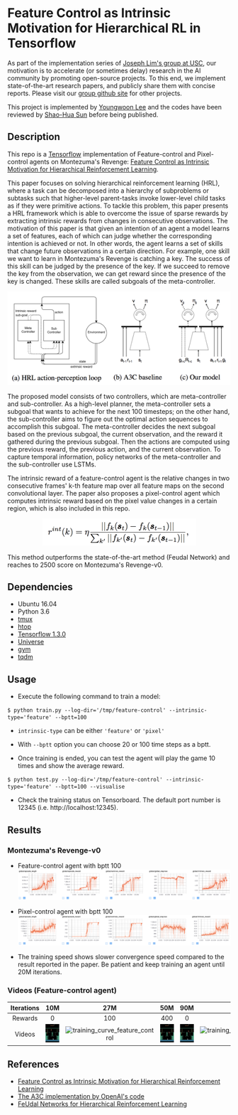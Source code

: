 # Feature Control as Intrinsic Motivation for Hierarchical RL in Tensorflow

As part of the implementation series of [Joseph Lim's group at USC](http://www-bcf.usc.edu/~limjj/), our motivation is to accelerate (or sometimes delay) research in the AI community by promoting open-source projects. To this end, we implement state-of-the-art research papers, and publicly share them with concise reports. Please visit our [group github site](https://github.com/gitlimlab) for other projects.

This project is implemented by [Youngwoon Lee](https://github.com/youngwoon) and the codes have been reviewed by [Shao-Hua Sun](https://github.com/shaohua0116) before being published.

## Description
This repo is a [Tensorflow](https://www.tensorflow.org/) implementation of Feature-control and Pixel-control agents on Montezuma's Revenge: [Feature Control as Intrinsic Motivation for Hierarchical Reinforcement Learning](https://arxiv.org/abs/1705.06769).

This paper focuses on solving hierarchical reinforcement learning (HRL), where a task can be decomposed into a hierarchy of subproblems or subtasks such that higher-level parent-tasks invoke lower-level child tasks as if they were primitive actions. To tackle this problem, this paper presents a HRL framework which is able to overcome the issue of sparse rewards by extracting intrinsic rewards from changes in consecutive observations. The motivation of this paper is that given an intention of an agent a model learns a set of features, each of which can judge whether the corresponding intention is achieved or not. In other words, the agent learns a set of skills that change future observations in a certain direction. For example, one skill we want to learn in Montezuma's Revenge is catching a key. The success of this skill can be judged by the presence of the key. If we succeed to remove the key from the observation, we can get reward since the presence of the key is changed. These skills are called subgoals of the meta-controller.

<p align="center">
    <img src="assets/model.png"/>
</p>

The proposed model consists of two controllers, which are meta-controller and sub-controller. As a high-level planner, the meta-controller sets a subgoal that wants to achieve for the next 100 timesteps; on the other hand, the sub-controller aims to figure out the optimal action sequences to accomplish this subgoal. The meta-controller decides the next subgoal based on the previous subgoal, the current observation, and the reward it gathered during the previous subgoal. Then the actions are computed using the previous reward, the previous action, and the current observation. To capture temporal information, policy networks of the meta-controller and the sub-controller use LSTMs.

The intrinsic reward of a feature-control agent is the relative changes in two consecutive frames' k-th feature map over all feature maps on the second convolutional layer. The paper also proposes a pixel-control agent which computes intrinsic reward based on the pixel value changes in a certain region, which is also included in this repo. 

<p align="center">
    <img src="assets/intrinsic_feature.png"/>
</p>

This method outperforms the state-of-the-art method (Feudal Network) and reaches to 2500 score on Montezuma's Revenge-v0.

## Dependencies

- Ubuntu 16.04
- Python 3.6
- [tmux](https://tmux.github.io)
- [htop](https://hisham.hm/htop)
- [Tensorflow 1.3.0](https://www.tensorflow.org/)
- [Universe](https://github.com/openai/universe)
- [gym](https://github.com/openai/gym)
- [tqdm](https://github.com/tqdm/tqdm)

## Usage

- Execute the following command to train a model:

```
$ python train.py --log-dir='/tmp/feature-control' --intrinsic-type='feature' --bptt=100
```

- `intrinsic-type` can be either `'feature'` or `'pixel'`

- With `--bptt` option you can choose 20 or 100 time steps as a bptt.

- Once training is ended, you can test the agent will play the game 10 times and show the average reward.

```
$ python test.py --log-dir='/tmp/feature-control' --intrinsic-type='feature' --bptt=100 --visualise
```

- Check the training status on Tensorboard. The default port number is 12345 (i.e. http://localhost:12345).


## Results

### Montezuma's Revenge-v0

- Feature-control agent with bptt 100
![training_curve_feature_control](assets/feature-control-bptt-100.png)

- Pixel-control agent with bptt 100
![training_curve_pixel_control](assets/pixel-control-bptt-100.png)

- The training speed shows slower convergence speed compared to the result reported in the paper. Be patient and keep training an agent until 20M iterations.

### Videos (Feature-control agent)

| Iterations |                   10M                    |                   27M                    |                   50M                    |                   90M                    |                   160M                   |
| :--------: | :--------------------------------------: | :--------------------------------------: | :--------------------------------------: | :--------------------------------------: | :--------------------------------------: |
|  Rewards   |                    0                     |                   100                    |                   400                    |                    0                     |                   2500                   |
|   Videos   | ![training_curve_feature_control](assets/feature-control-video-10M.gif) | ![training_curve_feature_control](assets/feature-control-video-27M.gif) | ![training_curve_feature_control](assets/feature-control-video-50M.gif) | ![training_curve_feature_control](assets/feature-control-video-90M.gif) | ![training_curve_feature_control](assets/feature-control-video-160M.gif) |


## References

- [Feature Control as Intrinsic Motivation for Hierarchical Reinforcement Learning](https://arxiv.org/abs/1705.06769)
- [The A3C implementation by OpenAI's code](https://github.com/openai/universe-starter-agent)
- [FeUdal Networks for Hierarchical Reinforcement Learning](https://arxiv.org/abs/1703.01161)
